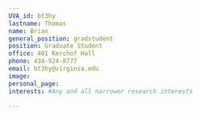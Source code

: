```yaml
---
UVA_id: bt3hy
lastname: Thomas
name: Brian
general_position: gradstudent
position: Graduate Student
office: 401 Kerchof Hall
phone: 434-924-8777
email: bt3hy@virginia.edu
image:
personal_page:
interests: #Any and all narrower research interests

---
```

